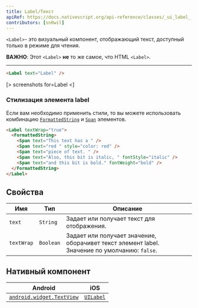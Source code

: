 ```yaml
---
title: Label/Текст
apiRef: https://docs.nativescript.org/api-reference/classes/_ui_label_.label
contributors: [sn0wil]
---
```


`<Label>`- это визуальный компонент, отображающий текст, доступный только в режиме для чтения.

**ВАЖНО**: Этот `<Label>` **не** то же самое, что HTML `<Label>`.

---

```html
<Label text="Label" />
```

[> screenshots for=Label <]

### Стилизация элемента label

Если вам необходимо применить стили, то вы можете использовать комбинацию [`FormattedString`](https://docs.nativescript.org/cookbook/formatted-string-ng) и [`Span`](https://docs.nativescript.org/api-reference/classes/_text_span_.span) элементов.

```html
<Label textWrap="true">
  <FormattedString>
    <Span text="This text has a " />
    <Span text="red " style="color: red" />
    <Span text="piece of text. " />
    <Span text="Also, this bit is italic, " fontStyle="italic" />
    <Span text="and this bit is bold." fontWeight="bold" />
  </FormattedString>
</Label>
```

## Свойства

| Имя | Тип | Описание |
|------|------|-------------|
| `text` | `String` | Задает или получает текст для отображения.
| `textWrap` | `Boolean` | Задает или получает значение, оборачивет текст элемент label.<br/>Значение по умолчанию: `false`.

## Нативный компонент

| Android | iOS |
|---------|-----|
| [`android.widget.TextView`](https://developer.android.com/reference/android/widget/TextView.html) | [`UILabel`](https://developer.apple.com/documentation/uikit/uilabel)
